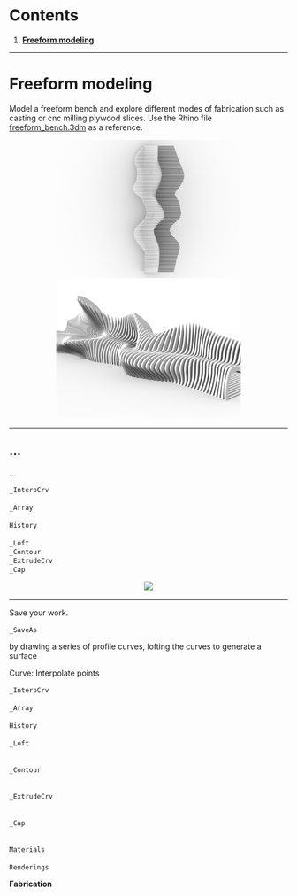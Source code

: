 # Contents
1. [**Freeform modeling**](#freeform-modeling)

---

# Freeform modeling
Model a freeform bench and
explore different modes of fabrication
such as casting or cnc milling plywood slices.
Use the Rhino file [freeform_bench.3dm](../models/freeform_bench.3dm)
as a reference.

<p align="center">
<img src="../images/parametric_modeling/freeform_bench_top.png" height="250">
<img src="../images/parametric_modeling/freeform_bench_1.png" height="250">
</p>

---

## ...
...
```
_InterpCrv

_Array

History

_Loft
_Contour
_ExtrudeCrv
_Cap

```

<p align="center"><img src="../images/digital-fabrication/.png"></p>

---

Save your work.
```
_SaveAs
```



by drawing a series of profile curves,
lofting the curves to generate a surface




Curve: Interpolate points

```
_InterpCrv

_Array

History

_Loft


_Contour


_ExtrudeCrv


_Cap


Materials

Renderings

```

**Fabrication**
